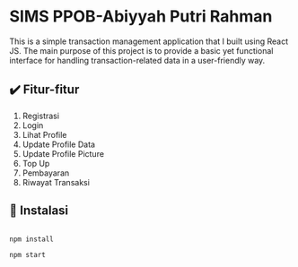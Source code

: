 # SIMS PPOB-Abiyyah Putri Rahman
This is a simple transaction management application that I built using React JS. The main purpose of this project is to provide a basic yet functional interface for handling transaction-related data in a user-friendly way.

## ✔️ Fitur-fitur

1. Registrasi
2. Login
3. Lihat Profile
4. Update Profile Data
5. Update Profile Picture
6. Top Up
7. Pembayaran
8. Riwayat Transaksi

## 🚀 Instalasi

```sh

npm install

npm start
```
